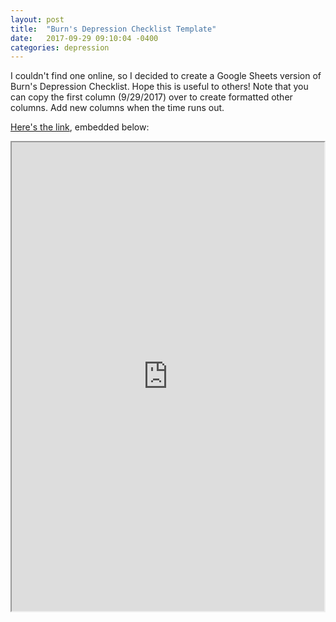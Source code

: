 ```yaml
---
layout: post
title:  "Burn's Depression Checklist Template"
date:   2017-09-29 09:10:04 -0400
categories: depression
---
```

I couldn't find one online, so I decided to create a Google Sheets version of
Burn's Depression Checklist. Hope this is useful to others! Note that you can
copy the first column (9/29/2017) over to create formatted other columns. Add
new columns when the time runs out.

[Here's the link](https://docs.google.com/spreadsheets/d/1L1YzqU4w9DmmdQLCQrfI7G7PT2BudUpNJ7o0AKH8obA/edit?usp=sharing), embedded below:

<iframe src="https://docs.google.com/spreadsheets/d/e/2PACX-1vTbXXqOey5kmTS89UXLg-F3OIXk0cC4n5TqzAkeW2lcMeAAwEw0NeMKGYJQSiP8XDbJgYvW7XlnHH41/pubhtml?widget=true&amp;headers=false" width="500" height="750">
</iframe>
